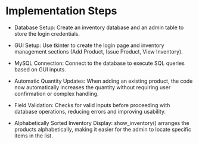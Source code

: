 # Implementation Steps

* Database Setup: Create an inventory database and an admin table to store the login credentials.
  
* GUI Setup: Use tkinter to create the login page and inventory management sections (Add Product, Issue Product, View Inventory).
  
* MySQL Connection: Connect to the database to execute SQL queries based on GUI inputs.

* Automatic Quantity Updates: When adding an existing product, the code now automatically increases the quantity without requiring user confirmation or complex handling.
  
* Field Validation: Checks for valid inputs before proceeding with database operations, reducing errors and improving usability.
  
* Alphabetically Sorted Inventory Display: show_inventory() arranges the products alphabetically, making it easier for the admin to locate specific items in the list.
